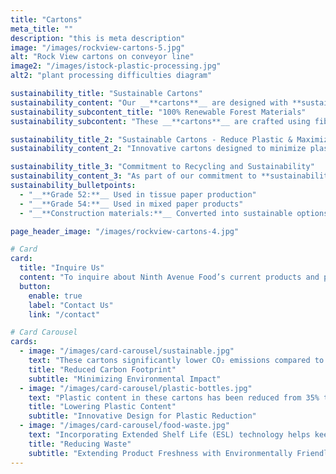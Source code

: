 ```yaml
---
title: "Cartons"
meta_title: ""
description: "this is meta description"
image: "/images/rockview-cartons-5.jpg"
alt: "Rock View cartons on conveyor line"
image2: "/images/istock-plastic-processing.jpg"
alt2: "plant processing difficulties diagram"

sustainability_title: "Sustainable Cartons"
sustainability_content: "Our __**cartons**__ are designed with **sustainability** in mind, minimizing environmental impact while maintaining product quality. Crafted from __**100% recyclable**__ and **renewable** forest fibers, they offer an eco-conscious choice for both brands and consumers."
sustainability_subcontent_title: "100% Renewable Forest Materials"
sustainability_subcontent: "These __**cartons**__ are crafted using fibers sourced solely from **renewable**, certified forests, ensuring **responsible** forestry practices. Each carton is available with __**Forest Stewardship Council (FSC)**__ and Sustainable __**Forestry Initiative (SFI)**__ certifications, offering assurance of environmentally responsible sourcing."

sustainability_title_2: "Sustainable Cartons - Reduce Plastic & Maximize Freshness"
sustainability_content_2: "Innovative cartons designed to minimize plastic and extend product freshness sustainably"

sustainability_title_3: "Commitment to Recycling and Sustainability"
sustainability_content_3: "As part of our commitment to **sustainability**, we choose cartons that are **fully recyclable** and contribute to diverse recycling streams. While FDA regulations currently limit the use of recycled fiber in liquid food packaging, our __**cartons**__ are designed for **maximum recyclability**, supporting efforts to **repurpose** materials effectively, including:"
sustainability_bulletpoints:
  - "__**Grade 52:**__ Used in tissue paper production"
  - "__**Grade 54:**__ Used in mixed paper products"
  - "__**Construction materials:**__ Converted into sustainable options like roof tiles and wall boards"

page_header_image: "/images/rockview-cartons-4.jpg"

# Card
card:
  title: "Inquire Us"
  content: "To inquire about Ninth Avenue Food’s current products and packaging capabilities for dairy alternatives, creamers, dairy beverages, and seasonal items, please Contact Us."
  button:
    enable: true
    label: "Contact Us"
    link: "/contact"

# Card Carousel
cards:
  - image: "/images/card-carousel/sustainable.jpg"
    text: "These cartons significantly lower CO₂ emissions compared to traditional packaging, making them a more sustainable choice for liquid food products"
    title: "Reduced Carbon Footprint"
    subtitle: "Minimizing Environmental Impact"
  - image: "/images/card-carousel/plastic-bottles.jpg"
    text: "Plastic content in these cartons has been reduced from 35% to under 20% maximizing the use of renewable natural fibers"
    title: "Lowering Plastic Content"
    subtitle: "Innovative Design for Plastic Reduction"
  - image: "/images/card-carousel/food-waste.jpg"
    text: "Incorporating Extended Shelf Life (ESL) technology helps keep products fresher longer and reduces food waste"
    title: "Reducing Waste"
    subtitle: "Extending Product Freshness with Environmentally Friendly Technology"
---
```

